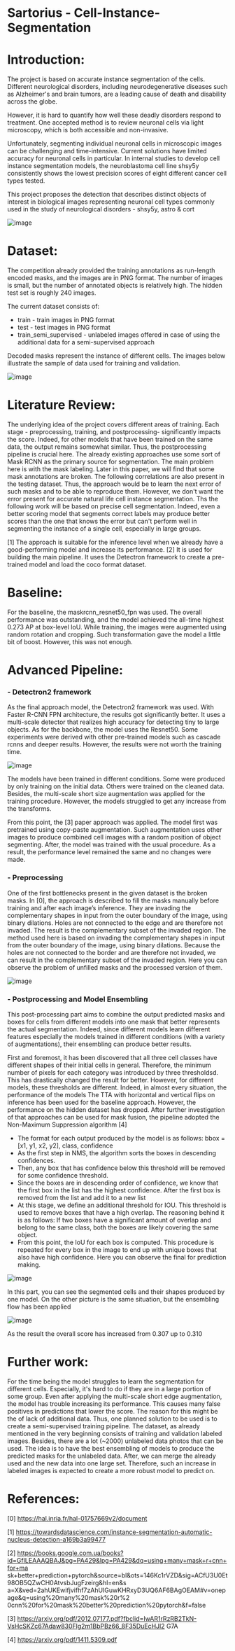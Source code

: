 # Sartorius - Cell-Instance-Segmentation


# **Introduction:**

The project is based on accurate instance segmentation of the cells. Different neurological disorders, including
neurodegenerative diseases such as Alzheimer's and brain tumors, are a leading cause of death and disability across the
globe. 

However, it is hard to quantify how well these deadly disorders respond to treatment. One accepted method is to
review neuronal cells via light microscopy, which is both accessible and non-invasive. 

Unfortunately, segmenting
individual neuronal cells in microscopic images can be challenging and time-intensive.
Current solutions have limited accuracy for neuronal cells in particular. In internal studies to develop cell instance
segmentation models, the neuroblastoma cell line shsy5y consistently shows the lowest precision scores of eight
different cancer cell types tested.

This project proposes the detection that describes distinct objects of interest in biological images representing neuronal
cell types commonly used in the study of neurological disorders - shsy5y, astro & cort

![image](https://user-images.githubusercontent.com/25413268/147510798-24457b0b-6173-4825-ac7f-c5e2c4ca0ae5.png)


# **Dataset:**

The competition already provided the training annotations as run-length encoded masks, and the images are in PNG
format. The number of images is small, but the number of annotated objects is relatively high. The hidden test set is
roughly 240 images.

The current dataset consists of:
- train - train images in PNG format
- test - test images in PNG format
- train_semi_supervised - unlabeled images offered in case of using the additional data for a semi-supervised
approach


Decoded masks represent the instance of different cells. The images below illustrate the sample of data used for training
and validation.

![image](https://user-images.githubusercontent.com/25413268/147510608-5fc1f5e0-0619-4490-aa95-26aba004c2f7.png)



# **Literature Review:**



The underlying idea of the project covers different areas of training. Each stage - preprocessing, training, and
postprocessing- significantly impacts the score. Indeed, for other models that have been trained on the same
data, the output remains somewhat similar. Thus, the postprocessing pipeline is crucial here.
The already existing approaches use some sort of Mask RCNN as the primary source for segmentation. The
main problem here is with the mask labeling. Later in this paper, we will find that some mask annotations are
broken. The following correlations are also present in the testing dataset. Thus, the approach would be to learn
the next error of such masks and to be able to reproduce them.
However, we don't want the error present for accurate natural life cell instance segmentation. Ths the
following work will be based on precise cell segmentation. Indeed, even a better scoring model that segments
correct labels may produce better scores than the one that knows the error but can't perform well in
segmenting the instance of a single cell, especially in large groups.

[1] The approach is suitable for the inference level when we already have a good-performing model and
increase its performance.
[2] It is used for building the main pipeline. It uses the Detectron framework to create a pre-trained model and
load the coco format dataset.


# **Baseline:**


For the baseline, the maskrcnn_resnet50_fpn was used. The overall performance was outstanding, and the
model achieved the all-time highest 0.273 AP at box-level IoU. While training, the images were augmented using
random rotation and cropping. Such transformation gave the model a little bit of boost. However, this was not enough.


# **Advanced Pipeline:**

### **- Detectron2 framework**

As the final approach model, the Detectron2 framework was used. With Faster R-CNN FPN
architecture, the results got significantly better. It uses a multi-scale detector that realizes high accuracy
for detecting tiny to large objects. As for the backbone, the model uses the Resnet50. Some experiments
were derived with other pre-trained models such as cascade rcnns and deeper results. However, the
results were not worth the training time.

![image](https://user-images.githubusercontent.com/25413268/147510651-94ce1528-0890-4323-9ec3-daaa95acad33.png)


The models have been trained in different conditions. Some were produced by only training on the initial
data. Others were trained on the cleaned data. Besides, the multi-scale short size augmentation was
applied for the training procedure. However, the models struggled to get any increase from the
transforms.

From this point, the [3] paper approach was applied. The model first was pretrained using copy-paste
augmentation. Such augmentation uses other images to produce combined cell images with a random
position of object segmenting. After, the model was trained with the usual procedure. As a result, the
performance level remained the same and no changes were made.


### **- Preprocessing**

One of the first bottlenecks present in the given dataset is the broken masks. In [0], the approach is
described to fill the masks manually before training and after each image’s inference. They are invading
the complementary shapes in input from the outer boundary of the image, using binary dilations. Holes
are not connected to the edge and are therefore not invaded. The result is the complementary subset of
the invaded region. The method used here is based on invading the complementary shapes in input from
the outer boundary of the image, using binary dilations. Because the holes are not connected to the
border and are therefore not invaded, we can result in the complementary subset of the invaded region.
Here you can observe the problem of unfilled masks and the processed version of them.

![image](https://user-images.githubusercontent.com/25413268/147510674-2c341724-dfd3-4a32-a1f7-c0d06c855a46.png)


### **- Postprocessing and Model Ensembling**

This post-processing part aims to combine the output predicted masks and boxes for cells from
different models into one mask that better represents the actual segmentation. Indeed, since different
models learn different features especially the models trained in different conditions (with a variety of
augmentations), their ensembling can produce better results.


First and foremost, it has been discovered that all three cell classes have different shapes of their
initial cells in general. Therefore, the minimum number of pixels for each category was introduced by
three thresholdsd. This has drastically changed the result for better. However, for different models, these
thresholds are different. Indeed, in almost every situation, the performance of the models
The TTA with horizontal and vertical flips on inference has been used for the baseline approach.
However, the performance on the hidden dataset has dropped. After further investigation of that
approaches can be used for mask fusion, the pipeline adopted the Non-Maximum Suppression algorithm
[4]

- The format for each output produced by the model is as follows:
bbox = [x1, y1, x2, y2], class, confidence
- As the first step in NMS, the algorithm sorts the boxes in descending confidences.
- Then, any box that has confidence below this threshold will be removed for some confidence
threshold.
- Since the boxes are in descending order of confidence, we know that the first box in the list has the
highest confidence. After the first box is removed from the list and add it to a new list
- At this stage, we define an additional threshold for IOU. This threshold is used to remove boxes
that have a high overlap. The reasoning behind it is as follows: If two boxes have a significant
amount of overlap and belong to the same class, both the boxes are likely covering the same
object.
- From this point, the IoU for each box is computed. This procedure is repeated for every box in the
image to end up with unique boxes that also have high confidence.
Here you can observe the final for prediction making.

![image](https://user-images.githubusercontent.com/25413268/147510700-0a43239d-aa9d-41e3-9aa6-1dfdd5c41fa8.png)


In this part, you can see the segmented cells and their shapes produced by one model. On the other
picture is the same situation, but the ensembling flow has been applied

![image](https://user-images.githubusercontent.com/25413268/147510713-c39c2881-27a5-4fde-a88c-c2e5dde5e08f.png)


As the result the overall score has increased from 0.307 up to 0.310


# **Further work:**


For the time being the model struggles to learn the segmentation for different cells. Especially, it's hard to do if
they are in a large portion of some group. Even after applying the multi-scale short edge augmentation, the
model has trouble increasing its performance. This causes many false positives in predictions that lower the
score. The reason for this might be the of lack of additional data.
Thus, one planned solution to be used is to create a semi-supervised training pipeline. The dataset, as already
mentioned in the very beginning consists of training and validation labeled images. Besides, there are a lot
(~2000) unlabeled data photos that can be used. The idea is to have the best ensembling of models to produce
the predicted masks for the unlabeled data. After, we can merge the already used and the new data into one
large set. Therefore, such an increase in labeled images is expected to create a more robust model to predict
on.


# **References:**

[0] https://hal.inria.fr/hal-01757669v2/document

[1] https://towardsdatascience.com/instance-segmentation-automatic-nucleus-detection-a169b3a99477

[2] https://books.google.com.ua/books?id=GfILEAAAQBAJ&pg=PA429&lpg=PA429&dq=using+many+mask+r+cnn+for+ma
sk+better+prediction+pytorch&source=bl&ots=146Kc1rVZD&sig=ACfU3U0Et98OB5QZwCH0AtvsbJugFzeirg&hl=en&s
a=X&ved=2ahUKEwifjvifhf7zAhUIGuwKHRxyD3UQ6AF6BAgOEAM#v=onepage&q=using%20many%20mask%20r%2
0cnn%20for%20mask%20better%20prediction%20pytorch&f=false

[3] https://arxiv.org/pdf/2012.07177.pdf?fbclid=IwAR1rRzRB2TkN-VsHcSKZc67Adaw830Flg2m1BbPBz66_8F35DuEcHJl2
G7A

[4] https://arxiv.org/pdf/1411.5309.pdf
